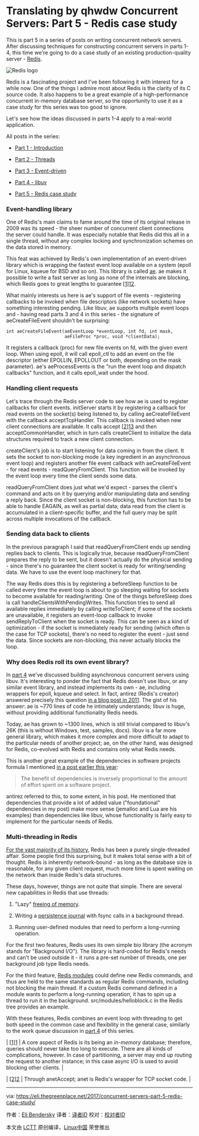Translating by qhwdw
Concurrent Servers: Part 5 - Redis case study
======
This is part 5 in a series of posts on writing concurrent network servers. After discussing techniques for constructing concurrent servers in parts 1-4, this time we're going to do a case study of an existing production-quality server - [Redis][10].

![Redis logo](https://eli.thegreenplace.net/images/2017/redis_logo.png)

Redis is a fascinating project and I've been following it with interest for a while now. One of the things I admire most about Redis is the clarity of its C source code. It also happens to be a great example of a high-performance concurrent in-memory database server, so the opportunity to use it as a case study for this series was too good to ignore.

Let's see how the ideas discussed in parts 1-4 apply to a real-world application.

All posts in the series:

*   [Part 1 - Introduction][3]

*   [Part 2 - Threads][4]

*   [Part 3 - Event-driven][5]

*   [Part 4 - libuv][6]

*   [Part 5 - Redis case study][7]

### Event-handling library

One of Redis's main claims to fame around the time of its original release in 2009 was its speed - the sheer number of concurrent client connections the server could handle. It was especially notable that Redis did this all in a single thread, without any complex locking and synchronization schemes on the data stored in memory.

This feat was achieved by Redis's own implementation of an event-driven library which is wrapping the fastest event loop available on a system (epoll for Linux, kqueue for BSD and so on). This library is called [ae][11]. ae makes it possible to write a fast server as long as none of the internals are blocking, which Redis goes to great lengths to guarantee [[1]][12].

What mainly interests us here is ae's support of file events - registering callbacks to be invoked when file descriptors (like network sockets) have something interesting pending. Like libuv, ae supports multiple event loops and - having read parts 3 and 4 in this series - the signature of aeCreateFileEvent shouldn't be surprising:

```
int aeCreateFileEvent(aeEventLoop *eventLoop, int fd, int mask,
                      aeFileProc *proc, void *clientData);
```

It registers a callback (proc) for new file events on fd, with the given event loop. When using epoll, it will call epoll_ctl to add an event on the file descriptor (either EPOLLIN, EPOLLOUT or both, depending on the mask parameter). ae's aeProcessEvents is the "run the event loop and dispatch callbacks" function, and it calls epoll_wait under the hood.

### Handling client requests

Let's trace through the Redis server code to see how ae is used to register callbacks for client events. initServer starts it by registering a callback for read events on the socket(s) being listened to, by calling aeCreateFileEvent with the callback acceptTcpHandler. This callback is invoked when new client connections are available. It calls accept [[2]][13] and then acceptCommonHandler, which in turn calls createClient to initialize the data structures required to track a new client connection.

createClient's job is to start listening for data coming in from the client. It sets the socket to non-blocking mode (a key ingredient in an asynchronous event loop) and registers another file event callback with aeCreateFileEvent - for read events - readQueryFromClient. This function will be invoked by the event loop every time the client sends some data.

readQueryFromClient does just what we'd expect - parses the client's command and acts on it by querying and/or manipulating data and sending a reply back. Since the client socket is non-blocking, this function has to be able to handle EAGAIN, as well as partial data; data read from the client is accumulated in a client-specific buffer, and the full query may be split across multiple invocations of the callback.

### Sending data back to clients

In the previous paragraph I said that readQueryFromClient ends up sending replies back to clients. This is logically true, because readQueryFromClient prepares the reply to be sent, but it doesn't actually do the physical sending - since there's no guarantee the client socket is ready for writing/sending data. We have to use the event loop machinery for that.

The way Redis does this is by registering a beforeSleep function to be called every time the event loop is about to go sleeping waiting for sockets to become available for reading/writing. One of the things beforeSleep does is call handleClientsWithPendingWrites. This function tries to send all available replies immediately by calling writeToClient; if some of the sockets are unavailable, it registers an event-loop callback to invoke sendReplyToClient when the socket is ready. This can be seen as a kind of optimization - if the socket is immediately ready for sending (which often is the case for TCP sockets), there's no need to register the event - just send the data. Since sockets are non-blocking, this never actually blocks the loop.

### Why does Redis roll its own event library?

In [part 4][14] we've discussed building asynchronous concurrent servers using libuv. It's interesting to ponder the fact that Redis doesn't use libuv, or any similar event library, and instead implements its own - ae, including wrappers for epoll, kqueue and select. In fact, antirez (Redis's creator) answered precisely this question [in a blog post in 2011][15]. The gist of his answer: ae is ~770 lines of code he intimately understands; libuv is huge, without providing additional functionality Redis needs.

Today, ae has grown to ~1300 lines, which is still trivial compared to libuv's 26K (this is without Windows, test, samples, docs). libuv is a far more general library, which makes it more complex and more difficult to adapt to the particular needs of another project; ae, on the other hand, was designed for Redis, co-evolved with Redis and contains only what Redis needs.

This is another great example of the dependencies in software projects formula I mentioned [in a post earlier this year][16]:

> The benefit of dependencies is inversely proportional to the amount of effort spent on a software project.

antirez referred to this, to some extent, in his post. He mentioned that dependencies that provide a lot of added value ("foundational" dependencies in my post) make more sense (jemalloc and Lua are his examples) than dependencies like libuv, whose functionality is fairly easy to implement for the particular needs of Redis.

### Multi-threading in Redis

[For the vast majority of its history][17], Redis has been a purely single-threaded affair. Some people find this surprising, but it makes total sense with a bit of thought. Redis is inherently network-bound - as long as the database size is reasonable, for any given client request, much more time is spent waiting on the network than inside Redis's data structures.

These days, however, things are not quite that simple. There are several new capabilities in Redis that use threads:

1.  "Lazy" [freeing of memory][8].

2.  Writing a [persistence journal][9] with fsync calls in a background thread.

3.  Running user-defined modules that need to perform a long-running operation.

For the first two features, Redis uses its own simple bio library (the acronym stands for "Background I/O"). The library is hard-coded for Redis's needs and can't be used outside it - it runs a pre-set number of threads, one per background job type Redis needs.

For the third feature, [Redis modules][18] could define new Redis commands, and thus are held to the same standards as regular Redis commands, including not blocking the main thread. If a custom Redis command defined in a module wants to perform a long-running operation, it has to spin up a thread to run it in the background. src/modules/helloblock.c in the Redis tree provides an example.

With these features, Redis combines an event loop with threading to get both speed in the common case and flexibility in the general case, similarly to the work queue discussion in [part 4][19] of this series.


| [[1]][1] | A core aspect of Redis is its being an  _in-memory_  database; therefore, queries should never take too long to execute. There are all kinds of complications, however. In case of partitioning, a server may end up routing the request to another instance; in this case async I/O is used to avoid blocking other clients. |


| [[2]][2] | Through anetAccept; anet is Redis's wrapper for TCP socket code. |



--------------------------------------------------------------------------------

via: https://eli.thegreenplace.net/2017/concurrent-servers-part-5-redis-case-study/

作者：[Eli Bendersky][a]
译者：[译者ID](https://github.com/译者ID)
校对：[校对者ID](https://github.com/校对者ID)

本文由 [LCTT](https://github.com/LCTT/TranslateProject) 原创编译，[Linux中国](https://linux.cn/) 荣誉推出

[a]:https://eli.thegreenplace.net/pages/about
[1]:https://eli.thegreenplace.net/2017/concurrent-servers-part-5-redis-case-study/#id1
[2]:https://eli.thegreenplace.net/2017/concurrent-servers-part-5-redis-case-study/#id2
[3]:http://eli.thegreenplace.net/2017/concurrent-servers-part-1-introduction/
[4]:http://eli.thegreenplace.net/2017/concurrent-servers-part-2-threads/
[5]:http://eli.thegreenplace.net/2017/concurrent-servers-part-3-event-driven/
[6]:http://eli.thegreenplace.net/2017/concurrent-servers-part-4-libuv/
[7]:http://eli.thegreenplace.net/2017/concurrent-servers-part-5-redis-case-study/
[8]:http://antirez.com/news/93
[9]:https://redis.io/topics/persistence
[10]:https://redis.io/
[11]:https://redis.io/topics/internals-rediseventlib
[12]:https://eli.thegreenplace.net/2017/concurrent-servers-part-5-redis-case-study/#id4
[13]:https://eli.thegreenplace.net/2017/concurrent-servers-part-5-redis-case-study/#id5
[14]:http://eli.thegreenplace.net/2017/concurrent-servers-part-4-libuv/
[15]:http://oldblog.antirez.com/post/redis-win32-msft-patch.html
[16]:http://eli.thegreenplace.net/2017/benefits-of-dependencies-in-software-projects-as-a-function-of-effort/
[17]:http://antirez.com/news/93
[18]:https://redis.io/topics/modules-intro
[19]:http://eli.thegreenplace.net/2017/concurrent-servers-part-4-libuv/
